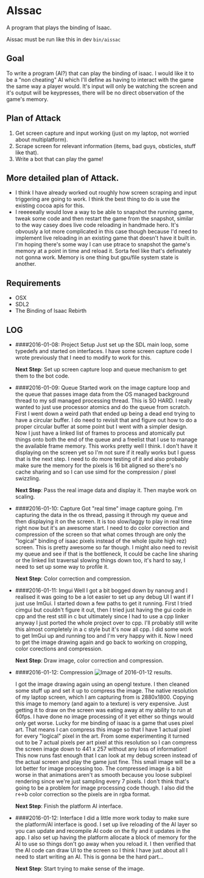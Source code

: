 # AIssac
A program that plays the binding of Isaac.

Aissac must be run like this in dev `bin/aissac`

## Goal
To write a program (AI?) that can play the binding of isaac. I would like it to be a "non cheating"
AI which I'll define as having to interact with the game the same way a player would. It's input
will only be watching the screen and it's output will be keypresses, there will be no direct
observation of the game's memory.

## Plan of Attack
1) Get screen capture and input working (just on my laptop, not worried about multiplatform).
2) Scrape screen for relevant information (items, bad guys, obsticles, stuff like that).
3) Write a bot that can play the game!

## More detailed plan of Attack.
* I think I have already worked out roughly how screen scraping and input triggering are going to
work. I think the best thing to do is use the existing cocoa apis for this.
* I reeeeeally would love a way to be able to snapshot the running game, tweak some code and then
restart the game from the snapshot, similar to the way casey does live code reloading in handmade
hero. It's obvously a lot more complicated in this case though because I'd need to implement live
reloading in an existing game that doesn't have it built in. I'm hoping there's some way I can use
ptrace to snapshot the game's memory at a point in time and reload it. Sorta feel like that's
definately not gonna work. Memory is one thing but gpu/file system state is another.

## Requirements

* OSX
* SDL2
* The Binding of Isaac Rebirth

## LOG
* ####2016-01-08: Project Setup
    Just set up the SDL main loop, some typedefs and started on interfaces. I have some screen
    capture code I wrote previously that I need to modify to work for this.

    **Next Step**: Set up screen capture loop and queue mechanism to get them to the bot code.

* ####2016-01-09: Queue
    Started work on the image capture loop and the queue that passes image data from the OS managed
    background thread to my sdl managed processing thread. This is SO HARD. I really wanted to just
    use processor atomics and do the queue from scratch. First I went down a weird path that ended
    up being a dead end trying to have a circular buffer. I do need to revisit that and figure out
    how to do a proper circular buffer at some point but I went with a simpler design. Now I just
    have a linked list of frames to process and atomically put things onto both the end of the
    queue and a freelist that I use to manage the available frame memory. This works pretty well I
    think. I don't have it displaying on the screen yet so I'm not sure if it really works but I
    guess that is the next step. I need to do more testing of it and also probably make sure the
    memory for the pixels is 16 bit aligned so there's no cache sharing and so I can use simd
    for the compression / pixel swizzling.

    **Next Step**: Pass the real image data and display it. Then maybe work on scaling.

* ####2016-01-10: Capture
    Got "real time" image capture going. I'm capturing the data in the os thread, passing it
    through my queue and then displaying it on the screen. It is too slow/laggy to play in real
    time right now but it's an awesome start. I need to do color correction and compression of
    the screen so that what comes through are only the "logical" binding of isaac pixels instead
    of the whole (quite high rez) screen. This is pretty awesome so far though. I might also need
    to revisit my queue and see if that is the bottleneck, It could be cache line sharing or the
    linked list traversal slowing things down too, it's hard to say, I need to set up some way to
    profile it.

    **Next Step**: Color correction and compression.

* ####2016-01-11: Imgui
    Well I got a bit bogged down by nanovg and I realised it was going to be a lot easier to
    set up any debug UI I want if I just use ImGui. I started down a few paths to get it running.
    First I tried cimgui but couldn't figure it out, then I tried just having the gui code in cpp
    and the rest still in c but ultimately since I had to use a cpp linker anyway I just ported
    the whole project over to cpp. I'll probably still write this almost completely in a c style
    but it's now all cpp. I did some work to get ImGui up and running too and I'm very happy with
    it. Now I need to get the image drawing again and go back to working on cropping, color
    corections and compression.

    **Next Step**: Draw image, color correction and compression.

* ####2016-01-12: Compression
    ![Image of 2016-01-12 results.](https://dl.dropbox.com/s/udvj73mqloj8369/Screenshot%202016-01-12%2017.14.29.png)

    I got the image drawing again using an opengl texture. I then cleaned some stuff up and set it
    up to compress the image. The native resolution of my laptop screen, which I am capturing from
    is 2880x1800. Copying this image to memory (and again to a texture) is very expensive. Just
    getting it to draw on the screen was eating away at my ability to run at 60fps. I have done
    no image processing of it yet either so things would only get worse. Lucky for me binding of
    isaac is a game that uses pixel art. That means I can compress this image so that I have 1
    actual pixel for every "logical" pixel in the art. From some experimenting it turned out to be
    7 actual pixels per art pixel at this resolution so I can compress the screen image down to
    441 x 257 without any loss of information! This now runs fast enough that I can look at my
    debug screen instead of the actual screen and play the game just fine. This small image will
    be a lot better for image processing too.
    The compressed image is a bit worse in that animations aren't as smooth because you loose
    subpixel rendering since we're just sampling every 7 pixels. I don't think that's going to be
    a problem for image processing code though.
    I also did the r<->b color correction so the pixels are in rgba format.

    **Next Step**: Finish the platform AI interface.

* ####2016-01-12: Interface
    I did a little more work today to make sure the platform/AI interface is good. I set up live
    reloading of the AI layer so you can update and recompile AI code on the fly and it updates in
    the app. I also set up having the platform allocate a block of memory for the AI to use so
    things don't go away when you reload it. I then verified that the AI code can draw UI to the
    screen so I think I have just about all I need to start writing an AI. This is gonna be the
    hard part...

    **Next Step**: Start trying to make sense of the image.

